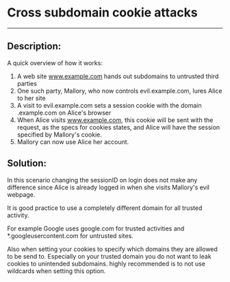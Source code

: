 # Cross subdomain cookie attacks
-------

## Description:

A quick overview of how it works:

1. A web site www.example.com hands out subdomains to untrusted third parties
2. One such party, Mallory, who now controls evil.example.com, lures Alice to her site
3. A visit to evil.example.com sets a session cookie with the domain .example.com on Alice's browser
4. When Alice visits www.example.com, this cookie will be sent with the request, as the specs for cookies states, and Alice will have the session specified by Mallory's cookie.
5. Mallory can now use Alice her account.


## Solution:

In this scenario changing the sessionID on login does not make any difference since
Alice is already logged in when she visits Mallory's evil webpage.

It is good practice to use a completely different domain for all trusted activity.

For example Google uses google.com for trusted activities and *.googleusercontent.com
for untrusted sites.

Also when setting your cookies to specify which domains they are allowed to
be send to. Especially on your trusted domain you do not want to leak cookies to unintended
subdomains. highly recommended is to not use wildcards when setting this option.
